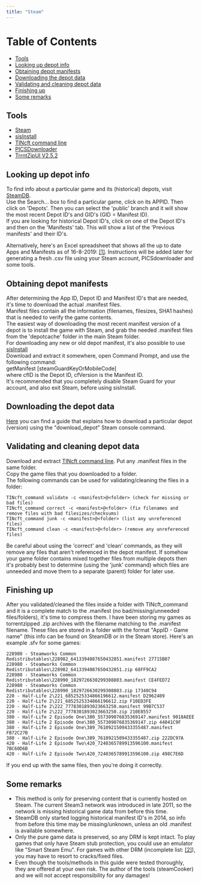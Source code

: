 ```yaml
---
title: "Steam"
---
```


# Table of Contents
- [Tools](#tools)
- [Looking up depot info](#looking-up-depot-info)
- [Obtaining depot manifests](#obtaining-depot-manifests)
- [Downloading the depot data](#downloading-the-depot-data)
- [Validating and cleaning depot data](#validating-and-cleaning-depot-data)
- [Finishing up](#finishing-up)
- [Some remarks](#some-remarks)


## Tools

-   [Steam](https://store.steampowered.com/about/)
-   [sisInstall](https://www.mediafire.com/file/gyyolxgylprcozr/sisInstall.2019-10-27.7z/file)
-   [TINcft command line](https://www.mediafire.com/file/zbl1eu1x3nknhcn/TINcft_command.zip/file)
-   [PICSDownloader](https://www.mediafire.com/file/6vuzvw507vx45bn/PICSdownloader.2019-01-11.7z/file)
-   [TrrntZipUI V2.5.2](http://www.romvault.com/trrntzip/)

## Looking up depot info

To find info about a particular game and its (historical) depots, visit  [SteamDB](https://steamdb.info/).  
Use the Search... box to find a particular game, click on its APPID. Then click on 'Depots'. Then you can select the 'public' branch and it will show the most recent Depot ID's and GID's (GID = Manifest ID).  
If you are looking for historical Depot ID's, click on one of the Depot ID's and then on the 'Manifests' tab. This will show a list of the 'Previous manifests' and their ID's.  
  
Alternatively, here's an Excel spreadsheet that shows all the up to date Apps and Manifests as of 16-8-2019:  [[1]](http://www.mediafire.com/file/qvjvhy8912am7wp/190816_Steam_Manifests.xlsx/file). Instructions will be added later for generating a fresh .csv file using your Steam account, PICSdownloader and some tools.

## Obtaining depot manifests

After determining the App ID, Depot ID and Manifest ID's that are needed, it's time to download the actual .manifest files.  
Manifest files contain all the information (filenames, filesizes, SHA1 hashes) that is needed to verify the game contents.  
The easiest way of downloading the most recent manifest version of a depot is to install the game with Steam, and grab the needed .manifest files from the 'depotcache' folder in the main Steam folder.  
For downloading any new or old depot manifest, it's also possible to use  [sisInstall](http://www.mediafire.com/file/c2zaokhois4xv4g/sisInstall.2019-05-19.7z/file)  
Download and extract it somewhere, open Command Prompt, and use the following command:  
getManifest <appID> <cfID> <cfVersion> <username> <password> [steamGuardKeyOrMobileCode]  
where cfID is the Depot ID, cfVersion is the Manifest ID.  
It's recommended that you completely disable Steam Guard for your account, and also exit Steam, before using sisInstall.

## Downloading the depot data

[Here](https://steamcommunity.com/sharedfiles/filedetails/?id=889624474)  you can find a guide that explains how to download a particular depot (version) using the "download_depot" Steam console command.

## Validating and cleaning depot data

Download and extract  [TINcft command line](https://www.mediafire.com/file/zbl1eu1x3nknhcn/TINcft_command.zip/file). Put any .manifest files in the same folder.  
Copy the game files that you downloaded to a folder.  
The following commands can be used for validating/cleaning the files in a folder:  

    TINcft_command validate -c <manifest>@<folder> (check for missing or bad files)  
    TINcft_command correct -c <manifest>@<folder> (fix filenames and remove files with bad filesizes/checksums)  
    TINcft_command junk -c <manifest>@<folder> (list any unreferenced files)  
    TINcft_command clean -c <manifest>@<folder> (remove any unreferenced files)  

Be careful about using the 'correct' and 'clean' commands, as they will remove any files that aren't referenced in the depot manifest. If somehow your game folder contains mixed together files from multiple depots then it's probably best to determine (using the 'junk' command) which files are unneeded and move them to a separate (parent) folder for later use.

## Finishing up

After you validated/cleaned the files inside a folder with TINcft_command and it is a complete match to the .manifest (no bad/missing/unneeded files/folders), it's time to compress them. I have been storing my games as torrentzipped .zip archives with the filename matching to the .manifest filename. These files are stored in a folder with the format "AppID - Game name" (this info can be found on SteamDB or in the Steam store). Here's an example .sfv for some games:

    228980 - Steamworks Common Redistributables\228982_6413394087650432851.manifest 27715B07  
    228980 - Steamworks Common Redistributables\228982_6413394087650432851.zip 68FF9CA2  
    228980 - Steamworks Common Redistributables\228990_1829726630299308803.manifest CE4FED72  
    228980 - Steamworks Common Redistributables\228990_1829726630299308803.zip 17340C94  
    220 - Half-Life 2\221_6852525334866196612.manifest D2962409  
    220 - Half-Life 2\221_6852525334866196612.zip F10ED3FE  
    220 - Half-Life 2\222_7778301893023663250.manifest 99B7C537  
    220 - Half-Life 2\222_7778301893023663250.zip 210E8557  
    380 - Half-Life 2 Episode One\380_557309076835369147.manifest 9018AEEE  
    380 - Half-Life 2 Episode One\380_557309076835369147.zip 44041C9F  
    380 - Half-Life 2 Episode One\389_7610921509433355487.manifest FB72C27B  
    380 - Half-Life 2 Episode One\389_7610921509433355487.zip 222DC97A  
    420 - Half-Life 2 Episode Two\420_7240365789913596100.manifest 7BC60D6B  
    420 - Half-Life 2 Episode Two\420_7240365789913596100.zip 498C7E6D  

If you end up with the same files, then you're doing it correctly.

## Some remarks

- This method is only for preserving content that is currently hosted on Steam. The current Steam3 network was introduced in late 2011, so the network is missing historical game data from before this time.  
- SteamDB only started logging historical manifest ID's in 2014, so info from before this time may be missing/unknown, unless an old .manifest is available somewhere.  
- Only the pure game data is preserved, so any DRM is kept intact. To play games that only have Steam stub protection, you could use an emulator like "Smart Steam Emu". For games with other DRM (incomplete list:  [[2]](https://pcgamingwiki.com/wiki/The_Big_List_of_3rd_Party_DRM_on_Steam)), you may have to resort to cracks/fixed files.  
- Even though the tools/methods in this guide were tested thoroughly, they are offered at your own risk. The author of the tools (steamCooker) and we will not accept responsibility for any damages!
